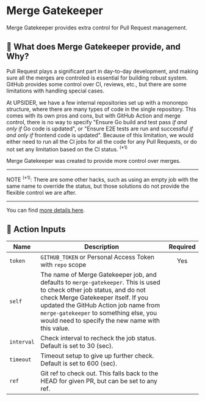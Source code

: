 # Merge Gatekeeper

Merge Gatekeeper provides extra control for Pull Request management.

## 🌄 What does Merge Gatekeeper provide, and Why?

<!-- == imptr: background / begin from: ./docs/details.md#[background] == -->

Pull Request plays a significant part in day-to-day development, and making sure all the merges are controled is essential for building robust system. GitHub provides some control over CI, reviews, etc., but there are some limitations with handling special cases.

At UPSIDER, we have a few internal repositories set up with a monorepo structure, where there are many types of code in the single repository. This comes with its own pros and cons, but with GitHub Action and merge control, there is no way to specify "Ensure Go build and test pass _if and only if_ Go code is updated", or "Ensure E2E tests are run and successful _if and only if_ frontend code is updated". Because of this limitation, we would either need to run all the CI jobs for all the code for any Pull Requests, or do not set any limitation based on the CI status. <sup>(\*1)</sup>

Merge Gatekeeper was created to provide more control over merges.

---

NOTE <sup>(\*1)</sup>: There are some other hacks, such as using an empty job with the same name to override the status, but those solutions do not provide the flexible control we are after.

<!-- == imptr: background / end == -->

---

You can find [more details here](/docs/details.md).

## 🧪 Action Inputs

<!-- == imptr: inputs / begin from: ./docs/action-usage.md#[inputs] == -->

| Name       | Description                                                                                                                                                                                                                                                                                          | Required |
| ---------- | ---------------------------------------------------------------------------------------------------------------------------------------------------------------------------------------------------------------------------------------------------------------------------------------------------- | :------: |
| `token`    | `GITHUB_TOKEN` or Personal Access Token with `repo` scope                                                                                                                                                                                                                                            |   Yes    |
| `self`     | The name of Merge Gatekeeper job, and defaults to `merge-gatekeeper`. This is used to check other job status, and do not check Merge Gatekeeper itself. If you updated the GitHub Action job name from `merge-gatekeeper` to something else, you would need to specify the new name with this value. |          |
| `interval` | Check interval to recheck the job status. Default is set to 30 (sec).                                                                                                                                                                                                                                |          |
| `timeout`  | Timeout setup to give up further check. Default is set to 600 (sec).                                                                                                                                                                                                                                 |          |
| `ref`      | Git ref to check out. This falls back to the HEAD for given PR, but can be set to any ref.                                                                                                                                                                                                           |          |

<!-- == imptr: inputs / end == -->
